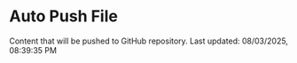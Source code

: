# Auto Push File

Content that will be pushed to GitHub repository.
Last updated: 08/03/2025, 08:39:35 PM